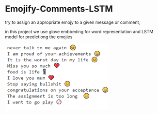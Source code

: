 # Emojify-Comments-LSTM

try to assign an appropriate emojy to a given message or comment,

in this project we use glove embbeding for word representation and LSTM model for predictiong the emojies

![alt text](https://github.com/mohammadataei93/Emojify-Comments-LSTM/blob/main/Images/em.png)
